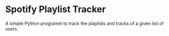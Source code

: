 # Spotify Playlist Tracker
A simple Python programm to track the playlists and tracks of a given list of users.
